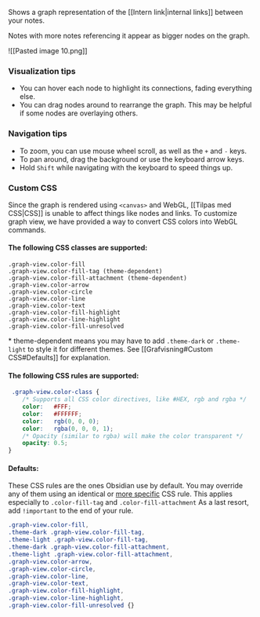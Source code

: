 Shows a graph representation of the [[Intern link|internal links]] between your notes.

Notes with more notes referencing it appear as bigger nodes on the graph.

![[Pasted image 10.png]]

### Visualization tips

- You can hover each node to highlight its connections, fading everything else.
- You can drag nodes around to rearrange the graph. This may be helpful if some nodes are overlaying others.

### Navigation tips

- To zoom, you can use mouse wheel scroll, as well as the `+` and `-` keys.
- To pan around, drag the background or use the keyboard arrow keys.
- Hold `Shift` while navigating with the keyboard to speed things up.

### Custom CSS

Since the graph is rendered using `<canvas>` and WebGL, [[Tilpas med CSS|CSS]] is unable to affect things like nodes and links. To customize graph view, we have provided a way to convert CSS colors into WebGL commands.

#### The following CSS classes are supported:

```
.graph-view.color-fill
.graph-view.color-fill-tag (theme-dependent)
.graph-view.color-fill-attachment (theme-dependent)
.graph-view.color-arrow
.graph-view.color-circle
.graph-view.color-line
.graph-view.color-text
.graph-view.color-fill-highlight
.graph-view.color-line-highlight
.graph-view.color-fill-unresolved
```

\* theme-dependent means you may have to add `.theme-dark` or `.theme-light` to style it for different themes. See [[Grafvisning#Custom CSS#Defaults]] for explanation.

#### The following CSS rules are supported:

```css
 .graph-view.color-class {
	/* Supports all CSS color directives, like #HEX, rgb and rgba */
	color:   #FFF;
	color:   #FFFFFF;
	color:   rgb(0, 0, 0);
	color:   rgba(0, 0, 0, 1);
	/* Opacity (similar to rgba) will make the color transparent */
	opacity: 0.5;
}
```

#### Defaults:

These CSS rules are the ones Obsidian use by default. You may override any of them using an identical or [more specific](https://developer.mozilla.org/en-US/docs/Web/CSS/Specificity) CSS rule. This applies especially to `.color-fill-tag` and `.color-fill-attachment` As a last resort, add `!important` to the end of your rule.

```css
.graph-view.color-fill,
.theme-dark .graph-view.color-fill-tag,
.theme-light .graph-view.color-fill-tag,
.theme-dark .graph-view.color-fill-attachment,
.theme-light .graph-view.color-fill-attachment,
.graph-view.color-arrow,
.graph-view.color-circle,
.graph-view.color-line,
.graph-view.color-text,
.graph-view.color-fill-highlight,
.graph-view.color-line-highlight,
.graph-view.color-fill-unresolved {}
```